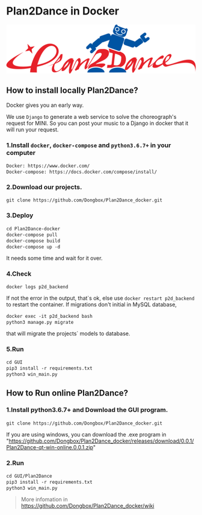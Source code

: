 # Plan2Dance in Docker
![image](https://github.com/Dongbox/Plan2Dance_docker/blob/master/GUI/Plan2Dance/logo.png)

## How to install locally Plan2Dance?
Docker gives you an early way.

We use `Django` to generate a web service to solve the choreograph's request for MINI. So you can post your music to a Django in docker that it will run your request.

### 1.Install `docker`, `docker-compose` and `python3.6.7+` in your computer

```
Docker: https://www.docker.com/
Docker-compose: https://docs.docker.com/compose/install/
```

### 2.Download our projects.
```
git clone https://github.com/Dongbox/Plan2Dance_docker.git
```
### 3.Deploy
```
cd Plan2Dance-docker
docker-compose pull
docker-compose build
docker-compose up -d
```
It needs some time and wait for it over.
### 4.Check
```
docker logs p2d_backend
```
If not the error in the output, that\`s ok, else use `docker restart p2d_backend` to restart the container.
If migrations don't initial in MySQL database,
```
docker exec -it p2d_backend bash
python3 manage.py migrate  
```
that will migrate the projects\` models to database.

### 5.Run 
```
cd GUI
pip3 install -r requirements.txt
python3 win_main.py
```

## How to Run online Plan2Dance?


### 1.Install python3.6.7+ and Download the GUI program.
```
git clone https://github.com/Dongbox/Plan2Dance_docker.git
```
If you are using windows, you can download the .exe program in 
"https://github.com/Dongbox/Plan2Dance_docker/releases/download/0.0.1/Plan2Dance-qt-win-online.0.0.1.zip"

### 2.Run 
```
cd GUI/Plan2Dance
pip3 install -r requirements.txt
python3 win_main.py
```

> More infomation in https://github.com/Dongbox/Plan2Dance_docker/wiki
